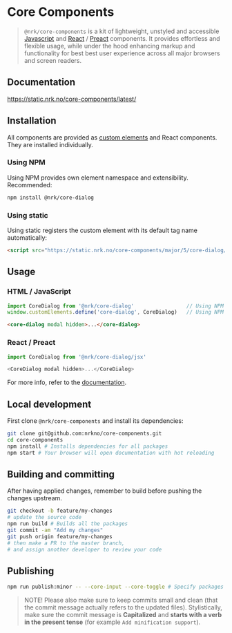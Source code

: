 # Core Components

> `@nrk/core-components` is a kit of lightweight, unstyled and accessible [Javascript](https://stackoverflow.com/questions/20435653/what-is-vanillajs) and [React](https://reactjs.org/) / [Preact](https://github.com/developit/preact-compat) components.
It provides effortless and flexible usage, while under the hood enhancing markup and functionality for best best user experience across all major browsers and screen readers.

## Documentation
https://static.nrk.no/core-components/latest/


## Installation

All components are provided as [custom elements](https://developer.mozilla.org/en-US/docs/Web/Web_Components/Using_custom_elements) and React components. They are installed individually.

### Using NPM

Using NPM provides own element namespace and extensibility. Recommended:

```bash
npm install @nrk/core-dialog
```

### Using static

Using static registers the custom element with its default tag name automatically:

```html
<script src="https://static.nrk.no/core-components/major/5/core-dialog/core-dialog.min.js"></script>
```


## Usage

### HTML / JavaScript

```js
import CoreDialog from '@nrk/core-dialog'                 // Using NPM
window.customElements.define('core-dialog', CoreDialog)   // Using NPM
```

```html
<core-dialog modal hidden>...</core-dialog>
```

### React / Preact

```js
import CoreDialog from '@nrk/core-dialog/jsx'

<CoreDialog modal hidden>...</CoreDialog>
```

For more info, refer to the [documentation](https://static.nrk.no/core-components/latest/).


## Local development
First clone `@nrk/core-components` and install its dependencies:

```bash
git clone git@github.com:nrkno/core-components.git
cd core-components
npm install # Installs dependencies for all packages
npm start # Your browser will open documentation with hot reloading
```

## Building and committing
After having applied changes, remember to build before pushing the changes upstream.

```bash
git checkout -b feature/my-changes
# update the source code
npm run build # Builds all the packages
git commit -am "Add my changes"
git push origin feature/my-changes
# then make a PR to the master branch,
# and assign another developer to review your code
```

## Publishing

```bash
npm run publish:minor -- --core-input --core-toggle # Specify packages to publish
```

> NOTE! Please also make sure to keep commits small and clean (that the commit message actually refers to the updated files).
> Stylistically, make sure the commit message is **Capitalized** and **starts with a verb in the present tense** (for example `Add minification support`).
